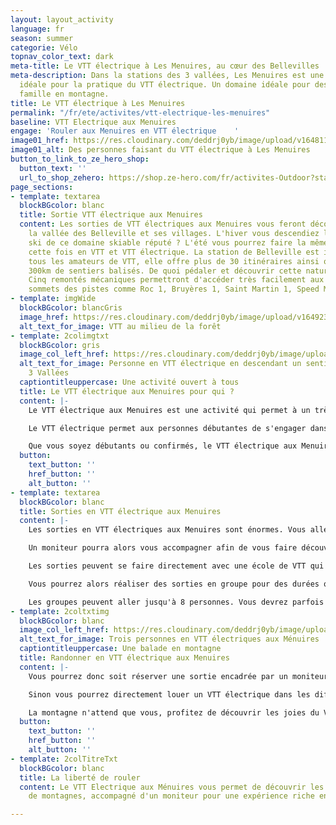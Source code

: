 ```yaml
---
layout: layout_activity
language: fr
season: summer
categorie: Vélo
topnav_color_text: dark
meta-title: Le VTT électrique à Les Menuires, au cœur des Bellevilles
meta-description: Dans la stations des 3 vallées, Les Menuires est une destination
  idéale pour la pratique du VTT électrique. Un domaine idéale pour des balades en
  famille en montagne.
title: Le VTT électrique à Les Menuires
permalink: "/fr/ete/activites/vtt-electrique-les-menuires"
baseline: VTT Electrique aux Menuires
engage: 'Rouler aux Menuires en VTT électrique    '
image01_href: https://res.cloudinary.com/deddrj0yb/image/upload/v1648112274/website/VTT%20AE/M%C3%A9nuires/Balade_VTTAE_en_Famille-Jeremy_BERNARD-29072.jpg
image01_alt: Des personnes faisant du VTT électrique à Les Menuires
button_to_link_to_ze_hero_shop:
  button_text: ''
  url_to_shop_zehero: https://shop.ze-hero.com/fr/activites-Outdoor?station=Les+Menuires&calessonstype=all&catypegenderlistsummer=all&calessonsactivitytype=VTT&start-date=
page_sections:
- template: textarea
  blockBGcolor: blanc
  title: Sortie VTT électrique aux Menuires
  content: Les sorties de VTT électriques aux Menuires vous feront découvrir la montagne,
    la vallée des Belleville et ses villages. L'hiver vous descendiez les pistes de
    ski de ce domaine skiable réputé ? L'été vous pourrez faire la même chose mais
    cette fois en VTT et VTT électrique. La station de Belleville est idéale pour
    tous les amateurs de VTT, elle offre plus de 30 itinéraires ainsi que plus de
    300km de sentiers balisés. De quoi pédaler et découvrir cette nature montagneuse.
    Cinq remontés mécaniques permettront d'accéder très facilement aux différents
    sommets des pistes comme Roc 1, Bruyères 1, Saint Martin 1, Speed Mountain.
- template: imgWide
  blockBGcolor: blancGris
  image_href: https://res.cloudinary.com/deddrj0yb/image/upload/v1649234241/website/assets/Recadr%C3%A9es/vtt.png
  alt_text_for_image: VTT au milieu de la forêt
- template: 2colimgtxt
  blockBGcolor: gris
  image_col_left_href: https://res.cloudinary.com/deddrj0yb/image/upload/v1648114187/website/VTT%20AE/M%C3%A9nuires/2018_A3V_ArthurBERTRAND-Les3Vallees-_X_HD_DSC1234_Valable-jusqu-au-31-08-2023.jpg-1600px.jpg
  alt_text_for_image: Personne en VTT électrique en descendant un sentier dans les
    3 Vallées
  captiontitleuppercase: Une activité ouvert à tous
  title: Le VTT électrique aux Menuires pour qui ?
  content: |-
    Le VTT électrique aux Menuires est une activité qui permet à un très large public de bénéficier du VTT. L'assistance ainsi que les différents modes de puissance permettent de faciliter l'engagement physique et de rendre la pratique plus douce et agréable. En plus de cette aide, le VTT électrique sera également très agréable à manœuvrer en descente. Vous pourrez vous engager dans des descentes techniques en toute confiance.

    Le VTT électrique permet aux personnes débutantes de s'engager dans la discipline du VTT. Les parcours avec dénivelé important peuvent décourager certaines personnes car elles sont exigeantes sur le plan physique. C'est l'avantage phare du VTT électrique. Il permet également d'avoir des groupes de niveau beaucoup plus homogène. Vous pourrez alors partir en famille randonner sur les sentiers de VTT aux Menuires.

    Que vous soyez débutants ou confirmés, le VTT électrique aux Menuires vous permettra de découvrir des paysages, de randonnées des journées entières, d'engager physique et de profiter des descentes techniques.
  button:
    text_button: ''
    href_button: ''
    alt_button: ''
- template: textarea
  blockBGcolor: blanc
  title: Sorties en VTT électrique aux Menuires
  content: |-
    Les sorties en VTT électriques aux Menuires sont énormes. Vous allez déjà avoir aux Menuires 32 itinéraires avec 300km de sentiers. On y trouve également 3 circuits de VTTAE pour 4 niveaux différents (vert-bleu-rouge-noir). Vous pouvez ensuite rouler encore plus loin et grimper les sentiers pour rejoindre Val Thorens ou encore Méribel ou Mottaret. En VTT électrique, la montagne s'offre à vous et le choix d'itinéraires sera incroyable. Les 3 vallées proposent également 13 circuits de VTTAE ainsi que 19 itinéraires enduros.

    Un moniteur pourra alors vous accompagner afin de vous faire découvrir les meilleurs itinéraires possible en fonction de votre niveau et de vos envies. Il saura exactement quel circuit de VTT aux Menuires sera adapté au groupe. Il adaptera ces sorties si vous préférez plutôt découvrir des lieux et panoramas sublimes, si vous préférez les descentes raides et techniques, si vous aimez les longues randonnées...

    Les sorties peuvent se faire directement avec une école de VTT qui proposent alors différentes sorties de VTT électrique aux Menuires. Vous trouverez sinon des indépendants qui proposent aussi des sorties et des randonnées de VTT électriques aux Menuires.

    Vous pourrez alors réaliser des sorties en groupe pour des durées qui vont varier entre 1h30 à la journée entière avec des thématiques parfois différentes. Ensuite vous pourrez avoir des stages de VTT que ce soit pour les enfants comme pour les adultes.

    Les groupes peuvent aller jusqu'à 8 personnes. Vous devrez parfois louer votre VTT Electrique afin de réaliser la sortie encadrée car certains moniteurs ou écoles ne proposent pas en plus la location de VTT.
- template: 2coltxtimg
  blockBGcolor: blanc
  image_col_left_href: https://res.cloudinary.com/deddrj0yb/image/upload/v1648114184/website/VTT%20AE/M%C3%A9nuires/2021_A3V_ArthurBERTRAND-Les3Vallees-_Saint-Martin-de-Belleville_HD_DSC2611_Valable-jusqu-au-12-08-2026.jpg-1600px.jpg
  alt_text_for_image: Trois personnes en VTT électriques aux Ménuires
  captiontitleuppercase: Une balade en montagne
  title: Randonner en VTT électrique aux Menuires
  content: |-
    Vous pourrez donc soit réserver une sortie encadrée par un moniteur et partir pendant plusieurs heures, à la journée pour découvrir le domaine. Le meilleur choix car il vous permet de comprendre la technique, le VTT électrique et découvrir les lieux.

    Sinon vous pourrez directement louer un VTT électrique dans les différents magasins de sport des Menuires et construite directement votre propre itinéraire. La location de VTTAE se fait pour la demi-journée à la journée ou alors pour plusieurs. Un peu comme les skis !

    La montagne n'attend que vous, profitez de découvrir les joies du VTT avec une assistance électrique. Découvrez les chemins, les sentiers dans une faune, une flore et nature sauvage et préservé dans la station Les Menuires.
  button:
    text_button: ''
    href_button: ''
    alt_button: ''
- template: 2colTitreTxt
  blockBGcolor: blanc
  title: La liberté de rouler
  content: Le VTT Electrique aux Ménuires vous permet de découvrir les plus sentiers
    de montagnes, accompagné d'un moniteur pour une expérience riche en découverte.

---
```

